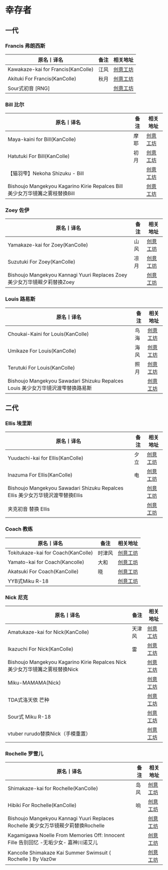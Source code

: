 # 幸存者

## 一代

### Francis 弗朗西斯

| 原名丨译名                         | 备注 | 相关地址                                                                      |
| ---------------------------------- | ---- | ----------------------------------------------------------------------------- |
| Kawakaze-kai for Francis(KanColle) | 江风 | [创意工坊](https://steamcommunity.com/sharedfiles/filedetails/?id=839307625)  |
| Akituki For Francis(KanColle)      | 秋月 | [创意工坊](https://steamcommunity.com/sharedfiles/filedetails/?id=2032715965) |
| Sour式初音 [RNG]                   |      | [创意工坊](https://steamcommunity.com/sharedfiles/filedetails/?id=2616709449) |

### Bill 比尔

| 原名丨译名                                                                   | 备注 | 相关地址                                                                      |
| ---------------------------------------------------------------------------- | ---- | ----------------------------------------------------------------------------- |
| Maya-kaini for Bill(KanColle)                                                | 摩耶 | [创意工坊](https://steamcommunity.com/sharedfiles/filedetails/?id=759055743)  |
| Hatutuki For Bill(KanColle)                                                  | 初月 | [创意工坊](https://steamcommunity.com/sharedfiles/filedetails/?id=1504088519) |
| 【猫羽雫】Nekoha Shizuku - Bill                                              |      | [创意工坊](https://steamcommunity.com/sharedfiles/filedetails/?id=2802591444) |
| Bishoujo Mangekyou Kagarino Kirie Repalces Bill 美少女万华镜篝之雾枝替换Bill |      | [创意工坊](https://steamcommunity.com/sharedfiles/filedetails/?id=1215379825) |

### Zoey 佐伊

| 原名丨译名                                                                | 备注 | 相关地址                                                                      |
| ------------------------------------------------------------------------- | ---- | ----------------------------------------------------------------------------- |
| Yamakaze-kai for Zoey(KanColle)                                           | 山风 | [创意工坊](https://steamcommunity.com/sharedfiles/filedetails/?id=847708452)  |
| Suzutuki For Zoey(KanColle)                                               | 凉月 | [创意工坊](https://steamcommunity.com/sharedfiles/filedetails/?id=2159957751) |
| Bishoujo Mangekyou Kannagi Yuuri Replaces Zoey 美少女万华镜觋夕莉替换Zoey |      | [创意工坊](https://steamcommunity.com/sharedfiles/filedetails/?id=1244002487) |

### Louis 路易斯

| 原名丨译名                                                                      | 备注 | 相关地址                                                                      |
| ------------------------------------------------------------------------------- | ---- | ----------------------------------------------------------------------------- |
| Choukai-Kaini for Louis(KanColle)                                               | 鸟海 | [创意工坊](https://steamcommunity.com/sharedfiles/filedetails/?id=737224420)  |
| Umikaze For Louis(KanColle)                                                     | 海风 | [创意工坊](https://steamcommunity.com/sharedfiles/filedetails/?id=1302754663) |
| Terutuki For Louis(KanColle)                                                    | 照月 | [创意工坊](https://steamcommunity.com/sharedfiles/filedetails/?id=1928005702) |
| Bishoujo Mangekyou Sawadari Shizuku Repalces Louis 美少女万华镜沢渡雫替换路易斯 |      | [创意工坊](https://steamcommunity.com/sharedfiles/filedetails/?id=1326425779) |

## 二代

### Ellis 埃里斯

| 原名丨译名                                                                     | 备注 | 相关地址                                                                      |
| ------------------------------------------------------------------------------ | ---- | ----------------------------------------------------------------------------- |
| Yuudachi-kai for Ellis(KanColle)                                               | 夕立 | [创意工坊](https://steamcommunity.com/sharedfiles/filedetails/?id=645180362)  |
| Inazuma For Ellis(KanColle)                                                    | 电   | [创意工坊](https://steamcommunity.com/sharedfiles/filedetails/?id=1120472099) |
| Bishoujo Mangekyou Sawadari Shizuku Repalces Ellis 美少女万华镜沢渡雫替换Ellis |      | [创意工坊](https://steamcommunity.com/sharedfiles/filedetails/?id=1326424740) |
| 夹克初音 替换 Ellis                                                            |      | [创意工坊](https://steamcommunity.com/sharedfiles/filedetails/?id=1723816646) |

### Coach 教练

| 原名丨译名                         | 备注   | 相关地址                                                                      |
| ---------------------------------- | ------ | ----------------------------------------------------------------------------- |
| Tokitukaze-kai for Coach(KanColle) | 时津风 | [创意工坊](https://steamcommunity.com/sharedfiles/filedetails/?id=636907324)  |
| Yamato-kai for Coach(Kancolle)     | 大和   | [创意工坊](https://steamcommunity.com/sharedfiles/filedetails/?id=639172029)  |
| Akatsuki For Coach(KanColle)       | 晓     | [创意工坊](https://steamcommunity.com/sharedfiles/filedetails/?id=1120470152) |
| YYB式Miku R-18                     |        | [创意工坊](https://steamcommunity.com/sharedfiles/filedetails/?id=2574668881) |

### Nick 尼克

| 原名丨译名                                                                   | 备注   | 相关地址                                                                      |
| ---------------------------------------------------------------------------- | ------ | ----------------------------------------------------------------------------- |
| Amatukaze-kai for Nick(KanColle)                                             | 天津风 | [创意工坊](https://steamcommunity.com/sharedfiles/filedetails/?id=622094252)  |
| Ikazuchi For Nick(KanColle)                                                  | 雷     | [创意工坊](https://steamcommunity.com/sharedfiles/filedetails/?id=1120471563) |
| Bishoujo Mangekyou Kagarino Kirie Repalces Nick 美少女万华镜篝之雾枝替换Nick |        | [创意工坊](https://steamcommunity.com/sharedfiles/filedetails/?id=1215109116) |
| Miku-MAMAMA(Nick)                                                            |        | [创意工坊](https://steamcommunity.com/sharedfiles/filedetails/?id=2797261061) |
| TDA式洛天依 芒种                                                             |        | [创意工坊](https://steamcommunity.com/sharedfiles/filedetails/?id=2591592195) |
| Sour式 Miku R-18                                                             |        | [创意工坊](https://steamcommunity.com/sharedfiles/filedetails/?id=2418698652) |
| vtuber rurudo替换Nick（手模重置）                                            |        | [创意工坊](https://steamcommunity.com/sharedfiles/filedetails/?id=2826717341) |

### Rochelle 罗雪儿

| 原名丨译名                                                                           | 备注 | 相关地址                                                                      |
| ------------------------------------------------------------------------------------ | ---- | ----------------------------------------------------------------------------- |
| Shimakaze-kai for Rochelle(KanColle)                                                 | 岛风 | [创意工坊](https://steamcommunity.com/sharedfiles/filedetails/?id=626852746)  |
| Hibiki For Rochelle(KanColle)                                                        | 响   | [创意工坊](https://steamcommunity.com/sharedfiles/filedetails/?id=1120470918) |
| Bishoujo Mangekyou Kannagi Yuuri Replaces Rochelle 美少女万华镜觋夕莉替换Rochelle    |      | [创意工坊](https://steamcommunity.com/sharedfiles/filedetails/?id=1244001040) |
| Kagamigawa Noelle From Memories Off: Innocent Fille 告别回忆 -无垢少女- 嘉神川诺艾儿 |      | [创意工坊](https://steamcommunity.com/sharedfiles/filedetails/?id=2340643553) |
| Kancolle Shimakaze Kai Summer Swimsuit ( Rochelle ) By Vaz0w                         |      | [创意工坊](https://steamcommunity.com/sharedfiles/filedetails/?id=2844144023) |
